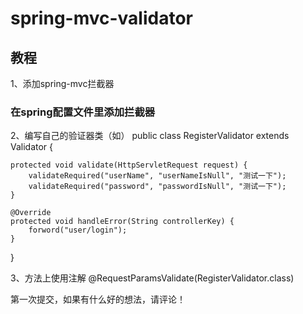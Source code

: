 # spring-mvc-validator 
## 教程

1、添加spring-mvc拦截器
### 在spring配置文件里添加拦截器
2、编写自己的验证器类（如）
public class RegisterValidator extends Validator {

	protected void validate(HttpServletRequest request) {
		validateRequired("userName", "userNameIsNull", "测试一下");
		validateRequired("password", "passwordIsNull", "测试一下");
	}

	@Override
	protected void handleError(String controllerKey) {
		forword("user/login");
	}

}

3、方法上使用注解
@RequestParamsValidate(RegisterValidator.class)

第一次提交，如果有什么好的想法，请评论！
